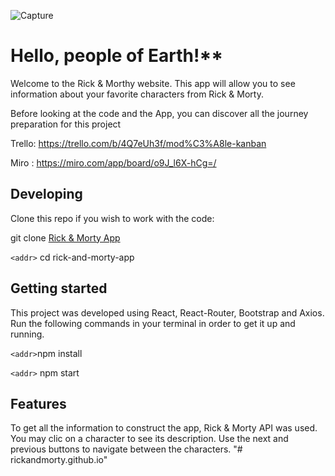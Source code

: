 
        
![Capture](https://user-images.githubusercontent.com/81359715/127032369-38edb898-6dac-40f5-bb1d-e777d61d1bff.JPG)

# Hello, people of Earth!**

Welcome to the Rick & Morthy website. This app will allow you to see information about your favorite characters from Rick & Morty. 


Before looking at the code and the App, you can discover all the journey preparation for this project

Trello: https://trello.com/b/4Q7eUh3f/mod%C3%A8le-kanban

Miro : https://miro.com/app/board/o9J_l6X-hCg=/

## Developing

Clone this repo if you wish to work with the code:

git clone [Rick & Morty App](https://github.com/FlorentH-12/Rick-Morty-App.git)

`<addr>` cd rick-and-morty-app

## Getting started

This project was developed using React, React-Router, Bootstrap and Axios. Run the following commands in your terminal in order to get it up and running.

`<addr>`npm install

`<addr>` npm start

## Features

To get all the information to construct the app, Rick & Morty API was used.
You may clic on a character to see its description.
Use the next and previous buttons to navigate between the characters.
"# rickandmorty.github.io" 
